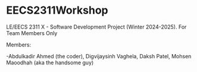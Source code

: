 # EECS2311Workshop
LE/EECS 2311 X - Software Development Project (Winter 2024-2025).  For Team Members Only  

Members: 

-Abdulkadir Ahmed (the coder), Digvijaysinh Vaghela,  Daksh Patel, Mohsen Maoodhah (aka the handsome guy)
